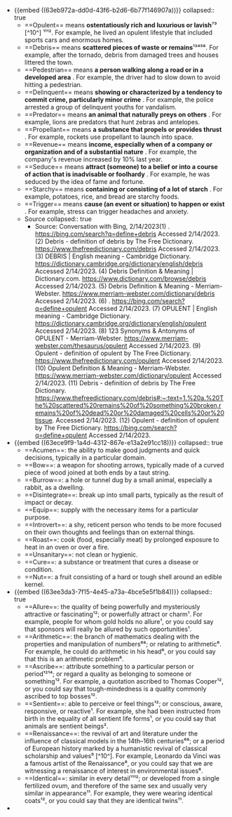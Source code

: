 - {{embed ((63eb972a-dd0d-43f6-b2d6-6b77f146907a))}}
  collapsed:: true
	- ==Opulent== means **ostentatiously rich and luxurious or lavish**⁷⁹ [^10^] ¹¹¹². For example, he lived an opulent lifestyle that included sports cars and enormous homes.
	- ==Debris== means **scattered pieces of waste or remains**¹³⁴⁵⁶. For example, after the tornado, debris from damaged trees and houses littered the town.
	- ==Pedestrian== means **a person walking along a road or in a developed area**    . For example, the driver had to slow down to avoid hitting a pedestrian.
	- ==Delinquent== means **showing or characterized by a tendency to commit crime, particularly minor crime**    . For example, the police arrested a group of delinquent youths for vandalism.
	- ==Predator== means **an animal that naturally preys on others**    . For example, lions are predators that hunt zebras and antelopes.
	- ==Propellant== means **a substance that propels or provides thrust**    . For example, rockets use propellant to launch into space.
	- ==Revenue== means **income, especially when of a company or organization and of a substantial nature**    . For example, the company's revenue increased by 10% last year.
	- ==Seduce== means **attract (someone) to a belief or into a course of action that is inadvisable or foolhardy**    . For example, he was seduced by the idea of fame and fortune.
	- ==Starchy== means **containing or consisting of a lot of starch**    . For example, potatoes, rice, and bread are starchy foods.
	- ==Trigger== means **cause (an event or situation) to happen or exist**    . For example, stress can trigger headaches and anxiety.
	- Source
	  collapsed:: true
		- Source: Conversation with Bing, 2/14/2023(1) . https://bing.com/search?q=define+debris Accessed 2/14/2023.
		  (2) Debris - definition of debris by The Free Dictionary. https://www.thefreedictionary.com/debris Accessed 2/14/2023.
		  (3) DEBRIS | English meaning - Cambridge Dictionary. https://dictionary.cambridge.org/dictionary/english/debris Accessed 2/14/2023.
		  (4) Debris Definition & Meaning | Dictionary.com. https://www.dictionary.com/browse/debris Accessed 2/14/2023.
		  (5) Debris Definition & Meaning - Merriam-Webster. https://www.merriam-webster.com/dictionary/debris Accessed 2/14/2023.
		  (6) . https://bing.com/search?q=define+opulent Accessed 2/14/2023.
		  (7) OPULENT | English meaning - Cambridge Dictionary. https://dictionary.cambridge.org/dictionary/english/opulent Accessed 2/14/2023.
		  (8) 123 Synonyms & Antonyms of OPULENT - Merriam-Webster. https://www.merriam-webster.com/thesaurus/opulent Accessed 2/14/2023.
		  (9) Opulent - definition of opulent by The Free Dictionary. https://www.thefreedictionary.com/opulent Accessed 2/14/2023.
		  (10) Opulent Definition & Meaning - Merriam-Webster. https://www.merriam-webster.com/dictionary/opulent Accessed 2/14/2023.
		  (11) Debris - definition of debris by The Free Dictionary. https://www.thefreedictionary.com/debris#:~:text=1.%20a.%20The%20scattered%20remains%20of%20something%20broken,remains%20of%20dead%20or%20damaged%20cells%20or%20tissue. Accessed 2/14/2023.
		  (12) Opulent - definition of opulent by The Free Dictionary. https://bing.com/search?q=define+opulent Accessed 2/14/2023.
- {{embed ((63ece9f9-1a4d-4312-867e-e13a2e91cc18))}}
  collapsed:: true
	- ==Acumen==: the ability to make good judgments and quick decisions, typically in a particular domain.
	- ==Bow==: a weapon for shooting arrows, typically made of a curved piece of wood joined at both ends by a taut string.
	- ==Burrow==: a hole or tunnel dug by a small animal, especially a rabbit, as a dwelling.
	- ==Disintegrate==: break up into small parts, typically as the result of impact or decay.
	- ==Equip==: supply with the necessary items for a particular purpose.
	- ==Introvert==: a shy, reticent person who tends to be more focused on their own thoughts and feelings than on external things.
	- ==Roast==: cook (food, especially meat) by prolonged exposure to heat in an oven or over a fire.
	- ==Unsanitary==: not clean or hygienic.
	- ==Cure==: a substance or treatment that cures a disease or condition.
	- ==Nut==: a fruit consisting of a hard or tough shell around an edible kernel.
- {{embed ((63ee3da3-7f15-4e45-a73a-4bce5e5f1b84))}}
  collapsed:: true
	- ==Allure==: the quality of being powerfully and mysteriously attractive or fascinating¹²; or powerfully attract or charm¹. For example, people for whom gold holds no allure¹, or you could say that sponsors will really be allured by such opportunities¹.
	- ==Arithmetic==: the branch of mathematics dealing with the properties and manipulation of numbers⁶⁸; or relating to arithmetic⁶. For example, he could do arithmetic in his head⁶, or you could say that this is an arithmetic problem⁶.
	- ==Ascribe==: attribute something to a particular person or period¹²¹⁴; or regard a quality as belonging to someone or something¹². For example, a quotation ascribed to Thomas Cooper¹², or you could say that tough-mindedness is a quality commonly ascribed to top bosses¹².
	- ==Sentient==: able to perceive or feel things¹²; or conscious, aware, responsive, or reactive¹. For example, she had been instructed from birth in the equality of all sentient life forms¹, or you could say that animals are sentient beings².
	- ==Renaissance==: the revival of art and literature under the influence of classical models in the 14th–16th centuries⁶⁸; or a period of European history marked by a humanistic revival of classical scholarship and values⁹ [^10^]. For example, Leonardo da Vinci was a famous artist of the Renaissance⁸, or you could say that we are witnessing a renaissance of interest in environmental issues⁶.
	- ==Identical==: similar in every detail¹¹¹²; or developed from a single fertilized ovum, and therefore of the same sex and usually very similar in appearance¹¹. For example, they were wearing identical coats¹², or you could say that they are identical twins¹¹.
-